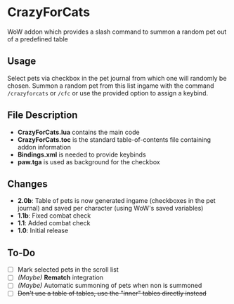 # CrazyForCats
WoW addon which provides a slash command to summon a random pet out of a predefined table

## Usage
Select pets via checkbox in the pet journal from which one will randomly be chosen. Summon a random pet from this list ingame with the command `/crazyforcats` or `/cfc` or use the provided option to assign a keybind.

## File Description
- **CrazyForCats.lua** contains the main code
- **CrazyForCats.toc** is the standard table-of-contents file containing addon information
- **Bindings.xml** is needed to provide keybinds
- **paw.tga** is used as background for the checkbox

## Changes
- **2.0b**: Table of pets is now generated ingame (checkboxes in the pet journal) and saved per character (using WoW's saved variables)
- **1.1b**: Fixed combat check
- **1.1**: Added combat check
- **1.0**: Initial release

## To-Do
- [ ] Mark selected pets in the scroll list
- [ ] *(Maybe)* **Rematch** integration
- [ ] *(Maybe)* Automatic summoning of pets when non is summoned
- [ ] ~~Don't use a table of tables, use the "inner" tables directly instead~~
